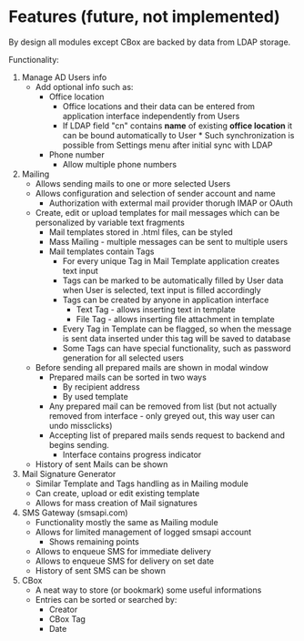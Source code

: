 # Features (future, not implemented)

By design all modules except CBox are backed by data from LDAP storage.

Functionality:
1)  Manage AD Users info
    * Add optional info such as:
        * Office location
            * Office locations and their data can be entered from application interface independently from Users
            * If LDAP field "cn" contains <b>name</b> of existing <b>office location</b> it can be bound automatically to User
                    * Such synchronization is possible from Settings menu after initial sync with LDAP
        * Phone number
            * Allow multiple phone numbers
2)  Mailing
    * Allows sending mails to one or more selected Users
    * Allows configuration and selection of sender account and name
        * Authorization with extermal mail provider thorugh IMAP or OAuth
    * Create, edit or upload templates for mail messages which can be personalized by variable text fragments
        * Mail templates stored in .html files, can be styled
        * Mass Mailing - multiple messages can be sent to multiple users
        * Mail templates contain Tags
            * For every unique Tag in Mail Template application creates text input
            * Tags can be marked to be automatically filled by User data when User is selected, text input is filled accordingly
            * Tags can be created by anyone in application interface
                * Text Tag - allows inserting text in template
                * File Tag - allows inserting file attachment in template
            * Every Tag in Template can be flagged, so when the message is sent data inserted under this tag will be saved to database
            * Some Tags can have special functionality, such as password generation for all selected users
    * Before sending all prepared mails are shown in modal window
        * Prepared mails can be sorted in two ways
            * By recipient address
            * By used template
        * Any prepared mail can be removed from list (but not actually removed from interface - only greyed out, this way user can undo missclicks)
        * Accepting list of prepared mails sends request to backend and begins sending.
            * Interface contains progress indicator 
    * History of sent Mails can be shown
3)  Mail Signature Generator
    * Similar Template and Tags handling as in Mailing module
    * Can create, upload or edit existing template
    * Allows for mass creation of Mail signatures
4)  SMS Gateway (smsapi.com)
    * Functionality mostly the same as Mailing module
    * Allows for limited management of logged smsapi account
        * Shows remaining points
    * Allows to enqueue SMS for immediate delivery
    * Allows to enqueue SMS for delivery on set date
    * History of sent SMS can be shown
5)  CBox
    * A neat way to store (or bookmark) some useful informations
    * Entries can be sorted or searched by:
        * Creator
        * CBox Tag
        * Date
